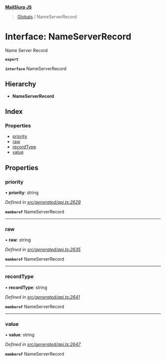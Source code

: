 **[MailSlurp JS](../README.md)**

> [Globals](../README.md) / NameServerRecord

# Interface: NameServerRecord

Name Server Record

**`export`** 

**`interface`** NameServerRecord

## Hierarchy

* **NameServerRecord**

## Index

### Properties

* [priority](nameserverrecord.md#priority)
* [raw](nameserverrecord.md#raw)
* [recordType](nameserverrecord.md#recordtype)
* [value](nameserverrecord.md#value)

## Properties

### priority

•  **priority**: string

*Defined in [src/generated/api.ts:2629](https://github.com/mailslurp/mailslurp-client/blob/85c640b/src/generated/api.ts#L2629)*

**`memberof`** NameServerRecord

___

### raw

•  **raw**: string

*Defined in [src/generated/api.ts:2635](https://github.com/mailslurp/mailslurp-client/blob/85c640b/src/generated/api.ts#L2635)*

**`memberof`** NameServerRecord

___

### recordType

•  **recordType**: string

*Defined in [src/generated/api.ts:2641](https://github.com/mailslurp/mailslurp-client/blob/85c640b/src/generated/api.ts#L2641)*

**`memberof`** NameServerRecord

___

### value

•  **value**: string

*Defined in [src/generated/api.ts:2647](https://github.com/mailslurp/mailslurp-client/blob/85c640b/src/generated/api.ts#L2647)*

**`memberof`** NameServerRecord
